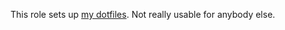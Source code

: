 This role sets up [my dotfiles]. Not really usable for anybody else.

[my dotfiles]: https://github.com/egor-tensin/linux-home

